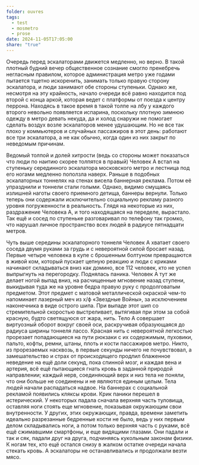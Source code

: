 ```yaml
---
folder: ouvres
tags:
  - test
  - mosmetro
  - prose
date: 2024-11-05T17:05:00
share: "true"
---
```


Очередь перед эскалаторами движется медленно, но верно. В такой плотный будний вечер общественное сознание смогло пренебречь негласным правилом, которое администрация метро уже годами пытается тщетно искоренить, занимать только правую сторону эскалатора, и люди занимают обе стороны ступеньки. Однако же, несмотря на эту крайность, начало очереди всё равно находится под второй с конца аркой, которая ведет с платформы от поезда к центру перрона. Находясь в такое время в такой толпе на лбу у каждого второго невольно появляется испарина, поскольку плотную зимнюю одежду в метро девать некуда, да и холод снаружи не помогает сделать воздух возле эскалаторов менее удушающим. Но не все так плохо у коммьютеров и случайных пассажиров в этот день: работают все три эскалатора, а не как обычно, когда один из них закрыт по неведомым причинам.

Ведомый толпой и долей хитрости (ведь со стороны может показаться что люди по наитию скорее толпятся в правый) Человек А встал на ступеньку серединного эскалатора московского метро и лестница под его ногами медленно поползла наверх. Раньше в подобных эскалаторных тоннелях на стенах висела баннерная реклама. Потом её упразднили и тоннели стали голыми. Однако, видимо смущаясь излишней наготы своего приемного детища, баннеры вернули. Только теперь они содержали исключительно социальную рекламу разного уровня погруженности в реальность. Глядя на некоторые из них, раздражение Человека А, и того находящаяся на переделе, вырастало. Так ещё и сосед по ступеньке разговаривал по телефону так громко, что нарушал личное пространство всех людей в радиусе пятнадцати метров.

Чуть выше середины эскалаторного тоннеля Человек А хватает своего соседа двумя руками за грудь и с невероятной силой бросает назад. Первые четыре человека в купе с брошенным болтуном превращаются в живой ком, который пускает цепную реакцию и люди с криками начинают складываться вниз как домино, все 112 человек, кто не успел выпрыгнуть на перегородку. Поднялась паника. Человек А тут же делает ногой выпад вниз, на расчищенные мгновение назад ступени, выкидывая туда же на уровне бедра правую руку с продолговатым предметом. Этот предмет с матовой металлической окраской чем-то напоминает лазерный меч из х/ф «Звездные Войны», за исключением наконечника в виде острого шипа. При выпаде этот шип со стремительной скоростью выстреливает, вытягивая при этом за собой красную, будто светящуюся от жара, нить. Тело А совершает виртуозный оборот вокруг своей оси, раскручивая образующаяся до радиуса ширины тоннеля лассо. Красная нить с невероятной легкостью прорезает попадающиеся на пути рюкзаки с их содержимым, пуховики, пальто, кофты, ремни, штаны, плоть и кости пассажиров метро. Никто, из прорезаемых насквозь, в первые секунды ничего не почувствовал, а замешательство и страх от происходящего продлил блаженное неведение на ещё доли секунд, пока спинной мозг, и каждая вена и артерия, всё ещё пытающиеся гнать кровь в заданной природой направлении; каждый нерв, соединяющий верх и низ тела не поняли, что они больше не соединены и не являются единым целым. Тела людей начали распадаться надвое. На баннерах с социальной рекламой появились кляксы крови. Крик паники перешел в истерический. У некоторых падала сначала верхняя часть туловища, оставляя ноги стоять еще мгновение, показывая окружающим свои внутренности. У других, этих окружающих, правда, времени заметить идеально разрезанные бедренные кости не было, ведь у них первым делом складывались ноги, а потом только верхняя часть с руками, всё ещё сжимавшими смартфоны, и еще видящими глазами. Они падали и так и сяк, падали друг на друга, подчиняясь кукольным законам физики. К ногам тех, кто ещё остался снизу в жалком остатке очереди начала стекать кровь. А эскалаторы не останавливались и продолжали везти мясо.